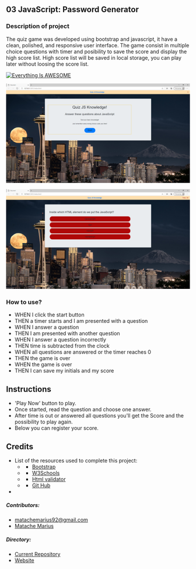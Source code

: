 ## 03 JavaScript: Password Generator

### Description of project

The quiz game was developed using bootstrap and javascript, it have a clean, polished, and responsive user interface. The game consist in multiple choice questions with timer and posibility to save the score and display the high score list. High score list will be saved in local storage, you can play later without loosing the score list.




[![Everything Is AWESOME](https://yt-embed.herokuapp.com/embed?v=GQMiuFkZ-U4&ab)](https://www.youtube.com/watch?v=GQMiuFkZ-U4&ab_channel=pokerchampion "Everything Is AWESOME")

![Home test <768px](./Assets/2.png)

![Home test <768px](./Assets/1.png)



### How to use?
* WHEN I click the start button
* THEN a timer starts and I am presented with a question
* WHEN I answer a question
* THEN I am presented with another question
* WHEN I answer a question incorrectly
* THEN time is subtracted from the clock
* WHEN all questions are answered or the timer reaches 0
* THEN the game is over
* WHEN the game is over
* THEN I can save my initials and my score

## Instructions
* 'Play Now' button to play.
* Once started, read the question and choose one answer.
* After time is out or answered all questions you'll get the Score and the possibility to play again.
* Below you can register your score.

## Credits
* List of the resources used to complete this project:
    * - [Bootstrap](https://getbootstrap.com/)
    * - [W3Schools](https://www.w3schools.com/) 
    * - [Html validator](https://validator.w3.org/nu/#textarea)
    * - [Git Hub](https://github.com/)
*

##### Contributors:

* matachemarius92@gmail.com
* [Matache Marius](https://github.com/MatacheMarius)
##### Directory:
* [Current Repository](https://github.com/MatacheMarius/h4_Quiz-Game-JS)
* [Website](https://matachemarius.github.io/h4_Quiz-Game-JS/)

